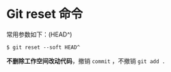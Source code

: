 # Git reset 命令

常用参数如下：(HEAD^)

``` shell
$ git reset --soft HEAD^
```

**不删除工作空间改动代码**，撤销 `commit` ，不撤销 `git add . `
